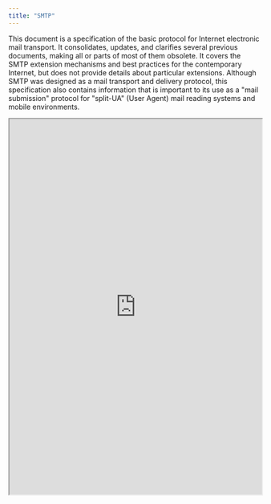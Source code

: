 ```yaml
---
title: "SMTP"
---
```


This document is a specification of the basic protocol for Internet
   electronic mail transport.  It consolidates, updates, and clarifies
   several previous documents, making all or parts of most of them
   obsolete.  It covers the SMTP extension mechanisms and best practices
   for the contemporary Internet, but does not provide details about
   particular extensions.  Although SMTP was designed as a mail
   transport and delivery protocol, this specification also contains
   information that is important to its use as a "mail submission"
   protocol for "split-UA" (User Agent) mail reading systems and mobile
   environments.

<iframe height="750" width="100%" src="https://ewelton.github.io/ktest/wiki.html#SMTP"></iframe>
